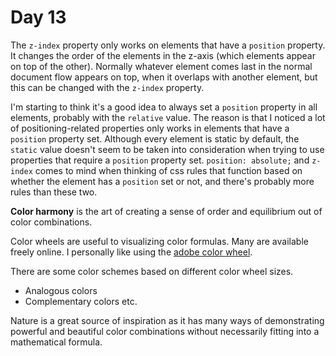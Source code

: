 # Day 13

The `z-index` property only works on elements that have a `position` property. It changes the order of the elements in the z-axis (which elements appear on top of the other). Normally whatever element comes last in the normal document flow appears on top, when it overlaps with another element, but this can be changed with the `z-index` property.

I'm starting to think it's a good idea to always set a `position` property in all elements, probably with the `relative` value. The reason is that I noticed a lot of positioning-related properties only works in elements that have a `position` property set. Although every element is static by default, the `static` value doesn't seem to be taken into consideration when trying to use properties that require a `position` property set. `position: absolute;` and `z-index` comes to mind when thinking of css rules that function based on whether the element has a `position` set or not, and there's probably more rules than these two.

**Color harmony** is the art of creating a sense of order and equilibrium out of color combinations.

Color wheels are useful to visualizing color formulas. Many are available freely online. I personally like using the [adobe color wheel](https://color.adobe.com/create/color-wheel).

There are some color schemes based on different color wheel sizes.

- Analogous colors
- Complementary colors
etc.

Nature is a great source of inspiration as it has many ways of demonstrating powerful and beautiful color combinations without necessarily fitting into a mathematical formula.
